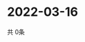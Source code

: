 # 2022-03-16
  共 0条

  <!-- BEGIN -->
  <!-- 最后更新时间Wed Mar 16 2022 16:07:03 GMT+0000 (Coordinated Universal Time) -->
  
  <!-- END -->
  
  